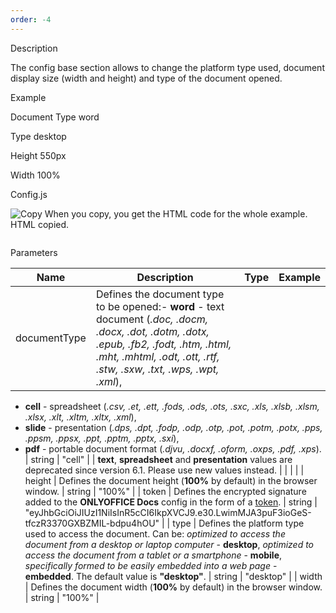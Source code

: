 ```yaml
---
order: -4
---
```


Description

The config base section allows to change the platform type used, document display size (width and height) and type of the document opened.

Example

Document Type word

Type desktop

Height 550px

Width 100%

Config.js

![Copy](/assets/images/copy-content.svg) When you copy, you get the HTML code for the whole example. HTML copied.

```
```

Parameters

| Name                                                                                                                   | Description                                                                                                                                                                                                                                                                                                                                                                                                                                                                                                                                                       | Type   | Example                                                                                |
| ---------------------------------------------------------------------------------------------------------------------- | ----------------------------------------------------------------------------------------------------------------------------------------------------------------------------------------------------------------------------------------------------------------------------------------------------------------------------------------------------------------------------------------------------------------------------------------------------------------------------------------------------------------------------------------------------------------- | ------ | -------------------------------------------------------------------------------------- |
| documentType                                                                                                           | Defines the document type to be opened:- **word** - text document (*.doc, .docm, .docx, .dot, .dotm, .dotx, .epub, .fb2, .fodt, .htm, .html, .mht, .mhtml, .odt, .ott, .rtf, .stw, .sxw, .txt, .wps, .wpt, .xml*),
- **cell** - spreadsheet (*.csv, .et, .ett, .fods, .ods, .ots, .sxc, .xls, .xlsb, .xlsm, .xlsx, .xlt, .xltm, .xltx, .xml*),
- **slide** - presentation (*.dps, .dpt, .fodp, .odp, .otp, .pot, .potm, .potx, .pps, .ppsm, .ppsx, .ppt, .pptm, .pptx, .sxi*),
- **pdf** - portable document format (*.djvu, .docxf, .oform, .oxps, .pdf, .xps*). | string | "cell"                                                                                 |
| **text**, **spreadsheet** and **presentation** values are deprecated since version 6.1. Please use new values instead. |                                                                                                                                                                                                                                                                                                                                                                                                                                                                                                                                                                   |        |                                                                                        |
| height                                                                                                                 | Defines the document height (**100%** by default) in the browser window.                                                                                                                                                                                                                                                                                                                                                                                                                                                                                          | string | "100%"                                                                                 |
| token                                                                                                                  | Defines the encrypted signature added to the **ONLYOFFICE Docs** config in the form of a [token](/editors/signature/browser#config).                                                                                                                                                                                                                                                                                                                                                                                                                              | string | "eyJhbGciOiJIUzI1NiIsInR5cCI6IkpXVCJ9.e30.LwimMJA3puF3ioGeS-tfczR3370GXBZMIL-bdpu4hOU" |
| type                                                                                                                   | Defines the platform type used to access the document. Can be: *optimized to access the document from a desktop or laptop computer* - **desktop**, *optimized to access the document from a tablet or a smartphone* - **mobile**, *specifically formed to be easily embedded into a web page* - **embedded**. The default value is **"desktop"**.                                                                                                                                                                                                                 | string | "desktop"                                                                              |
| width                                                                                                                  | Defines the document width (**100%** by default) in the browser window.                                                                                                                                                                                                                                                                                                                                                                                                                                                                                           | string | "100%"                                                                                 |
